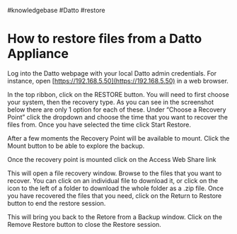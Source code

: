 #knowledgebase  #Datto #restore

# How to restore files from a Datto Appliance

Log into the Datto webpage with your local Datto admin credentials. For instance, open [https://192.168.5.50](https://192.168.5.50) in a web browser.

In the top ribbon, click on the RESTORE button. You will need to first choose your system, then the recovery type. As you can see in the screenshot below there are only 1 option for each of these. Under “Choose a Recovery Point” click the dropdown and choose the time that you want to recover the files from. Once you have selected the time click Start Restore.

After a few moments the Recovery Point will be available to mount. Click the Mount button to be able to explore the backup.

Once the recovery point is mounted click on the Access Web Share link

This will open a file recovery window. Browse to the files that you want to recover. You can click on an individual file to download it, or click on the icon to the left of a folder to download the whole folder as a .zip file. Once you have recovered the files that you need, click on the Return to Restore button to end the restore session.

This will bring you back to the Retore from a Backup window. Click on the Remove Restore button to close the Restore session.
